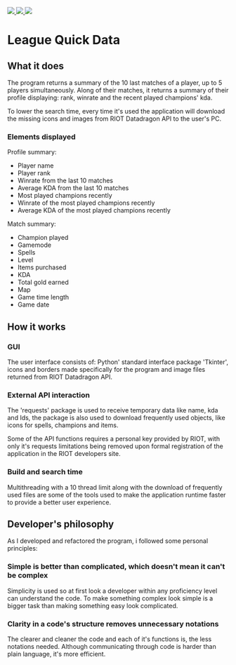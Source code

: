 <p align=”center”>
<a href=https://www.linkedin.com/in/wandersongasco/>
<img src=https://img.shields.io/badge/LinkedIn-blue?style=flat&logo=linkedin&labelColor=blue>
</a>
<a href=https://github.com/WandersonKnight/League-Quick-Data/blob/main/README.en.md/>
<img src=https://img.shields.io/badge/lang-en-red>
</a>
</a>
<a href=https://github.com/WandersonKnight/League-Quick-Data/blob/main/README.md/>
<img src=https://img.shields.io/badge/lang-pt--br-success>
</a>
</p>

# League Quick Data

## What it does

The program returns a summary of the 10 last matches of a player, up to 5 players simultaneously. Along of their matches, it returns a summary of their profile displaying: rank, winrate and the recent played champions' kda.

To lower the search time, every time it's used the application will download the missing icons and images from RIOT Datadragon API to the user's PC.

### Elements displayed

Profile summary:

* Player name
* Player rank
* Winrate from the last 10 matches
* Average KDA from the last 10 matches
* Most played champions recently
* Winrate of the most played champions recently
* Average KDA of the most played champions recently

Match summary:

* Champion played
* Gamemode
* Spells
* Level
* Items purchased
* KDA
* Total gold earned
* Map
* Game time length
* Game date

## How it works

### GUI

The user interface consists of: Python' standard interface package 'Tkinter', icons and borders made specifically for the program and image files returned from RIOT Datadragon API.

### External API interaction

The 'requests' package is used to receive temporary data like name, kda and Ids, the package is also used to download frequently used objects, like icons for spells, champions and items.

Some of the API functions requires a personal key provided by RIOT, with only it's requests limitations being removed upon formal registration of the application in the RIOT developers site.

### Build and search time

Multithreading with a 10 thread limit along with the download of frequently used files are some of the tools used to make the application runtime faster to provide a better user experience.

## Developer's philosophy

As I developed and refactored the program, i followed some personal principles:

### Simple is better than complicated, which doesn't mean it can't be complex

Simplicity is used so at first look a developer within any proficiency level can understand the code.
To make something complex look simple is a bigger task than making something easy look complicated.

### Clarity in a code's structure removes unnecessary notations

The clearer and cleaner the code and each of it's functions is, the less notations needed. Although communicating through code is harder than plain language, it's more efficient.
